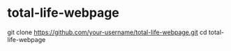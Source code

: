 # total-life-webpage
git clone https://github.com/your-username/total-life-webpage.git
cd total-life-webpage
